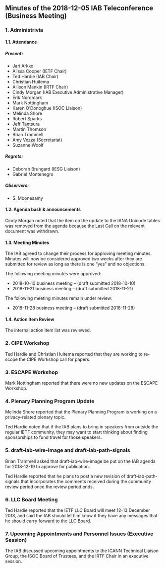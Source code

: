 
Minutes of the 2018-12-05 IAB Teleconference (Business Meeting)
---------------------------------------------------------------


### 1. Administrivia


#### 1.1. Attendance


##### Present:


* Jari Arkko
* Alissa Cooper (IETF Chair)
* Ted Hardie (IAB Chair)
* Christian Huitema
* Allison Mankin (IRTF Chair)
* Cindy Morgan (IAB Executive Administrative Manager)
* Erik Nordmark
* Mark Nottingham
* Karen O’Donoghue (ISOC Liaison)
* Melinda Shore
* Robert Sparks
* Jeff Tantsura
* Martin Thomson
* Brian Trammell
* Amy Vezza (Secretariat)
* Suzanne Woolf


##### Regrets:


* Deborah Brungard (IESG Liaison)
* Gabriel Montenegro


##### Observers:


* S. Moonesamy


#### 1.2. Agenda bash & announcements


Cindy Morgan noted that the item on the update to the IANA Unicode tables was removed from the agenda because the Last Call on the relevant document was withdrawn.


#### 1.3. Meeting Minutes


The IAB agreed to change their process for approving meeting minutes. Minutes will now be considered approved two weeks after they are submitted for review as long as there is one “yes” and no objections.


The following meeting minutes were approved:


* 2018-10-10 business meeting – (draft submitted 2018-10-10)
* 2018-11-21 business meeting – (draft submitted 2018-11-21)


The following meeting minutes remain under review:


* 2018-11-28 business meeting – (draft submitted 2018-11-28)


#### 1.4. Action Item Review


The internal action item list was reviewed.


### 2. CIPE Workshop


Ted Hardie and Christian Huitema reported that they are working to re-scope the CIPE Workshop call for papers.


### 3. ESCAPE Workshop


Mark Nottingham reported that there were no new updates on the ESCAPE Workshop.


### 4. Plenary Planning Program Update


Melinda Shore reported that the Plenary Planning Program is working on a privacy-related plenary topic.


Ted Hardie noted that if the IAB plans to bring in speakers from outside the regular IETF community, they may want to start thinking about finding sponsorships to fund travel for those speakers.


### 5. draft-iab-wire-image and draft-iab-path-signals


Brian Trammell asked that draft-iab-wire-image be put on the IAB agenda for 2018-12-19 to approve for publication.


Ted Hardie reported that he plans to post a new revision of draft-iab-path-signals that incorporates the comments received during the community review period once the review period ends.


### 6. LLC Board Meeting


Ted Hardie reported that the IETF LLC Board will meet 12-13 December 2018, and said the IAB should let him know if they have any messages that he should carry forward to the LLC Board.


### 7. Upcoming Appointments and Personnel Issues (Executive Session)


The IAB discussed upcoming appointments to the ICANN Technical Liaison Group, the ISOC Board of Trustees, and the IRTF Chair in an executive session.


